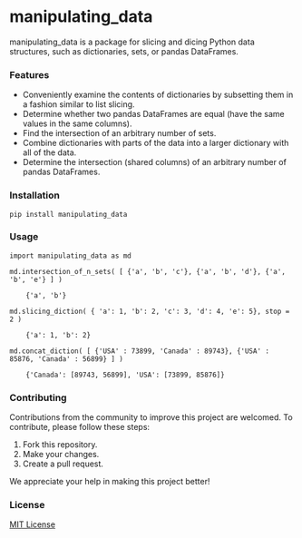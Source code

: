 # manipulating_data

manipulating_data is a package for slicing and dicing Python data structures,
such as dictionaries, sets, or pandas DataFrames.

### Features

- Conveniently examine the contents of dictionaries by subsetting them in a fashion similar to list slicing.
- Determine whether two pandas DataFrames are equal (have the same values in the same columns).
- Find the intersection of an arbitrary number of sets.
- Combine dictionaries with parts of the data into a larger dictionary with all of the data.
- Determine the intersection (shared columns) of an arbitrary number of pandas DataFrames.


### Installation

```
pip install manipulating_data
```

### Usage

```
import manipulating_data as md

md.intersection_of_n_sets( [ {'a', 'b', 'c'}, {'a', 'b', 'd'}, {'a', 'b', 'e'} ] )
	
	{'a', 'b'}

md.slicing_diction( { 'a': 1, 'b': 2, 'c': 3, 'd': 4, 'e': 5}, stop = 2 )
	
	{'a': 1, 'b': 2}

md.concat_diction( [ {'USA' : 73899, 'Canada' : 89743}, {'USA' : 85876, 'Canada' : 56899} ] )
	
	{'Canada': [89743, 56899], 'USA': [73899, 85876]}
```
### Contributing

Contributions from the community to improve this project are welcomed. To contribute, please follow these steps:

1. Fork this repository.
2. Make your changes.
3. Create a pull request.

We appreciate your help in making this project better!

### License

[MIT License](./LICENSE)

